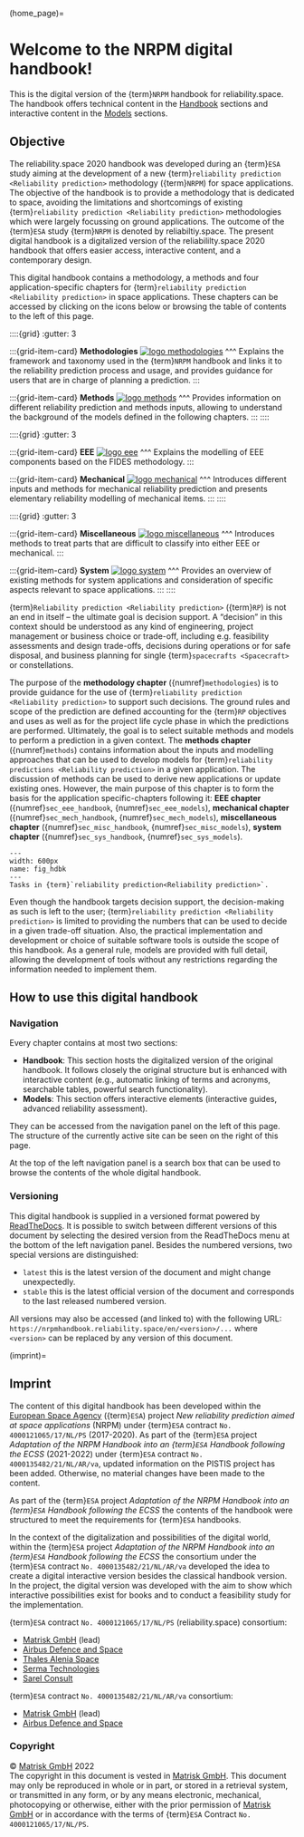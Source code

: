 <!--- Copyright (C) Matrisk GmbH 2022 -->

(home_page)=
# Welcome to the NRPM digital handbook!

This is the digital version of the {term}`NRPM` handbook for reliability.space. The handbook offers technical content in the [Handbook](methodologies) sections and interactive content in the [Models](sec_eee_models) sections.

## Objective

The reliability.space 2020 handbook was developed during an {term}`ESA` study aiming at the development of a new {term}`reliability prediction <Reliability prediction>` methodology ({term}`NRPM`) for space applications. The objective of the handbook is to provide a methodology that is dedicated to space, avoiding the limitations and shortcomings of existing {term}`reliability prediction <Reliability prediction>` methodologies which were largely focussing on ground applications. The outcome of the {term}`ESA` study {term}`NRPM` is denoted by reliabiltiy.space. The present digital handbook is a digitalized version of the reliabililty.space 2020 handbook that offers easier access, interactive content, and a contemporary design.

This digital handbook contains a methodology, a methods and four application-specific chapters for {term}`reliability prediction <Reliability prediction>` in space applications. These chapters can be accessed by clicking on the icons below or browsing the table of contents to the left of this page.

::::{grid}
:gutter: 3

:::{grid-item-card} **Methodologies**
<a href="methodologies/handbook/intro.html"><img class="link-image" src="_static/images/methodologyPicture.png" alt="logo methodologies"></a>
^^^
Explains the framework and taxonomy used in the {term}`NRPM` handbook and links it to the reliability prediction process and usage, and provides guidance for users that are in charge of planning a prediction.
:::

:::{grid-item-card} **Methods**
<a href="methods/handbook/intro.html"><img class="link-image" src="_static/images/methodPicture.png" alt="logo methods"></a>
^^^
Provides information on different reliability prediction and methods inputs, allowing to understand the background of the models defined in the following chapters.
:::
::::

::::{grid}
:gutter: 3

:::{grid-item-card} **EEE**
<a href="eee/handbook/intro.html"><img class="link-image" src="_static/images/eeePicture.png" alt="logo eee"></a>
^^^
Explains the modelling of EEE components based on the FIDES methodology.
:::

:::{grid-item-card} **Mechanical**
<a href="mechanical/handbook/intro.html"><img class="link-image" src="_static/images/mecaPicture.png" alt="logo mechanical"></a>
^^^
Introduces different inputs and methods for mechanical reliability prediction and presents elementary reliability modelling of mechanical items.
:::
::::

::::{grid}
:gutter: 3

:::{grid-item-card} **Miscellaneous**
<a href="miscellaneous/handbook/intro.html"><img class="link-image" src="_static/images/miscellaneousPicture.png" alt="logo miscellaneous"></a>
^^^
Introduces methods to treat parts that are difficult to classify into either EEE or mechanical.
:::

:::{grid-item-card} **System**
<a href="system/handbook/intro.html"><img class="link-image" src="_static/images/systemPicture.png" alt="logo system"></a>
^^^
Provides an overview of existing methods for system applications and consideration of specific aspects relevant to space applications.
:::
::::

{term}`Reliability prediction <Reliability prediction>` ({term}`RP`) is not an end in itself – the ultimate goal is decision support. A “decision” in this context should be understood as any kind of engineering, project management or business choice or trade-off, including e.g. feasibility assessments and design trade-offs, decisions during operations or for safe disposal, and business planning for single {term}`spacecrafts <Spacecraft>` or constellations.

The purpose of the **methodology chapter** ({numref}`methodologies`) is to provide guidance for the use of {term}`reliability prediction <Reliability prediction>` to support such decisions. The ground rules and scope of the prediction are defined accounting for the {term}`RP` objectives and uses as well as for the project life cycle phase in which the predictions are performed. Ultimately, the goal is to select suitable methods and models to perform a prediction in a given context. The **methods chapter** ({numref}`methods`) contains information about the inputs and modelling approaches that can be used to develop models for {term}`reliability predictions <Reliability prediction>` in a given application. The discussion of methods can be used to derive new applications or update existing ones. However, the main purpose of this chapter is to form the basis for the application specific-chapters following it: **EEE chapter** ({numref}`sec_eee_handbook`, {numref}`sec_eee_models`), **mechanical chapter** ({numref}`sec_mech_handbook`, {numref}`sec_mech_models`), **miscellaneous chapter** ({numref}`sec_misc_handbook`, {numref}`sec_misc_models`), **system chapter** ({numref}`sec_sys_handbook`, {numref}`sec_sys_models`).

```{figure} _static/images/overview_hdbk.png
---
width: 600px
name: fig_hdbk
---
Tasks in {term}`reliability prediction<Reliability prediction>`.
```


Even though the handbook targets decision support, the decision-making as such is left to the user; {term}`reliability prediction <Reliability prediction>` is limited to providing the numbers that can be used to decide in a given trade-off situation. Also, the practical implementation and development or choice of suitable software tools is outside the scope of this handbook. As a general rule, models are provided with full detail, allowing the development of tools without any restrictions regarding the information needed to implement them.

## How to use this digital handbook

### Navigation

Every chapter contains at most two sections:

- **Handbook**: This section hosts the digitalized version of the original handbook. It follows closely the original structure but is enhanced with interactive content (e.g., automatic linking of terms and acronyms, searchable tables, powerful search functionality).
- **Models**: This section offers interactive elements (interactive guides, advanced reliability assessment).

They can be accessed from the navigation panel on the left of this page. The structure of the currently active site can be seen on the right of this page.

At the top of the left navigation panel is a search box that can be used to browse the contents of the whole digital handbook. 

### Versioning 

This digital handbook is supplied in a versioned format powered by [ReadTheDocs](https://readthedocs.org/). It is possible to switch between different versions of this document by selecting the desired version from the ReadTheDocs menu at the bottom of the left navigation panel. Besides the numbered versions, two special versions are distinguished:

- `latest` this is the latest version of the document and might change unexpectedly.
- `stable` this is the latest official version of the document and corresponds to the last released numbered version.

All versions may also be accessed (and linked to) with the following URL: `https://nrpmhandbook.reliability.space/en/<version>/...` where `<version>` can be replaced by any version of this document.


(imprint)=
## Imprint

The content of this digital handbook has been developed within the [European Space Agency](https://www.esa.int/) ({term}`ESA`) project _New reliability prediction aimed at space applications_ (NRPM) under {term}`ESA` contract `No. 4000121065/17/NL/PS` (2017-2020).
As part of the {term}`ESA` project _Adaptation of the NRPM Handbook into an {term}`ESA` Handbook following the ECSS_ (2021-2022) under {term}`ESA` contract `No. 4000135482/21/NL/AR/va`, updated information on the PISTIS project has been added. Otherwise, no material changes have been made to the content.
 
As part of the {term}`ESA` project _Adaptation of the NRPM Handbook into an {term}`ESA` Handbook following the ECSS_ the contents of the handbook were structured to meet the requirements for {term}`ESA` handbooks.
 
In the context of the digitalization and possibilities of the digital world, within the {term}`ESA` project _Adaptation of the NRPM Handbook into an {term}`ESA` Handbook following the ECSS_ the consortium under the {term}`ESA` contract `No. 4000135482/21/NL/AR/va` developed the idea to create a digital interactive version besides the classical handbook version. In the project, the digital version was developed with the aim to show which interactive possibilities exist for books and to conduct a feasibility study for the implementation.
 
{term}`ESA` contract `No. 4000121065/17/NL/PS` (reliability.space) consortium:
- [Matrisk GmbH](https://matrisk.ch/en/) (lead)
- [Airbus Defence and Space](https://www.airbus.com/en/products-services/space/)
- [Thales Alenia Space](https://www.thalesgroup.com/en/global/activities/space)
- [Serma Technologies](https://www.serma-technologies.com/)
- [Sarel Consult](https://www.sarel-consult.de/)
 
{term}`ESA` contract `No. 4000135482/21/NL/AR/va` consortium:
- [Matrisk GmbH](https://matrisk.ch/en/) (lead)
- [Airbus Defence and Space](https://www.airbus.com/en/products-services/space/)

### Copyright
© [Matrisk GmbH](https://matrisk.ch/en/) 2022\
The copyright in this document is vested in [Matrisk GmbH](https://matrisk.ch/en/). This document may only be reproduced in whole or in part, or stored in a retrieval system, or transmitted in any form, or by any means electronic, mechanical, photocopying or otherwise, either with the prior permission of [Matrisk GmbH](https://matrisk.ch/en/) or in accordance with the terms of {term}`ESA` Contract `No. 4000121065/17/NL/PS`.
